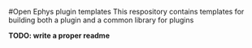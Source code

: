 #Open Ephys plugin templates
This respository contains templates for building both a plugin and a common library for plugins

**TODO: write a proper readme**